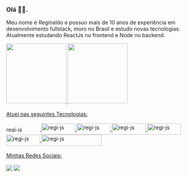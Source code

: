 ### Olá 👋:smiley:.

Meu nome é Reginaldo e possuo mais de 10 anos de experiência em desenvolvimento fullstack, moro no Brasil e estudo novas tecnologias. Atualmente estudando ReactJs no frontend e Node no backend.

<div>
  <a href="https://github.com/regisena">
  <img height="160em" src="https://github-readme-stats.vercel.app/api?username=regisena&show_icons=true&theme=radical&include_all_commits=true&count_private=true"/>
  <img height="160em" src="https://github-readme-stats.vercel.app/api/top-langs/?username=regisena&layout=compact&langs_count=8&theme=radical"/>
</div>
<br>
Atuei nas seguintes Tecnologias:
<div style="display: inline_block"><br>
  <img align="center" alt="regi-js" height="15" width="90" src="https://img.shields.io/badge/Angular-DD0031?style=for-the-badge&logo=angular&logoColor=white">
  <img align="center" alt="regi-js" height="30" width="90" src="https://img.shields.io/badge/Bootstrap-563D7C?style=for-the-badge&logo=bootstrap&logoColor=white">
  <img align="center" alt="regi-js" height="30" width="90" src="https://img.shields.io/badge/Java-ED8B00?style=for-the-badge&logo=java&logoColor=white">
  <img align="center" alt="regi-js" height="30" width="90" src="https://img.shields.io/badge/PHP-777BB4?style=for-the-badge&logo=php&logoColor=white">
  <img align="center" alt="regi-js" height="30" width="90" src="https://img.shields.io/badge/MySQL-00000F?style=for-the-badge&logo=mysql&logoColor=white">
  <img align="center" alt="regi-js" height="30" width="90" src="https://img.shields.io/badge/PostgreSQL-316192?style=for-the-badge&logo=postgresql&logoColor=white">
  <img align="center" alt="regi-js" height="30" width="160" src="https://img.shields.io/static/v1?label=Framework&message=Springboot&color=green&style=for-the-badge&logo=Ghost">
</div>
<br>
Minhas Redes Sociais:
<div><br>
    <a href="https://www.linkedin.com/in/reginaldo-sena" target="_blank"><img src="https://img.shields.io/badge/-LinkedIn-%230077B5?style=for-the-badge&logo=linkedin&logoColor=white" target="_blank"></a>
    <a href="https://instagram.com/front_dev_back" target="_blank"><img src="https://img.shields.io/badge/-Instagram-%23E4405F?style=for-the-badge&logo=instagram&logoColor=white" target="_blank"></a>
</div>
